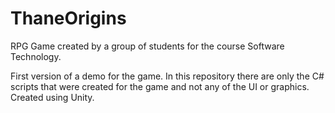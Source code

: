 # ThaneOrigins
RPG Game created by a group of students for the course Software Technology.

First version of a demo for the game. 
In this repository there are only the C# scripts that were created for the game and not any of the UI or graphics.
Created using Unity.
